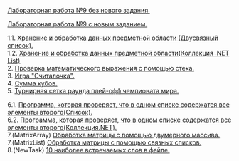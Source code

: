 <a href="https://vk.com/doc-78641724_379302312?hash=686c85f7aef9e557cc&dl=13d9091f7d639f6463"> Лабораторная работа №9 без нового задания.</a>

<a href="https://vk.com/doc4251540_544686677?hash=d83c1306695493a153&dl=39bb92a046b7e3491b"> Лабораторная работа №9 с новым заданием.</a>

1.1. <a href="https://github.com/Maxim22052002/Lab9/tree/master/Number1.1(9)">Хранение и обработка данных предметной области (Двусвязный список).</a>  
1.2. <a href="https://github.com/Maxim22052002/Lab9/tree/master/Number1.2(9)">Хранение и обработка данных предметной области(Коллекция .NET List)</a>  
2. <a href="https://github.com/Maxim22052002/Lab9/tree/master/Number2(9)">Проверка математического выражения с помощью стека.</a>  
3. <a href="https://github.com/Maxim22052002/Lab9/tree/master/Number3(9)">Игра "Считалочка".</a>  
4. <a href="https://github.com/Maxim22052002/Lab9/tree/master/Number4(9)">Сумма кубов.</a>               
5. <a href="https://github.com/Maxim22052002/Lab9/tree/master/Number5(9)">Турнирная сетка раунда плей-офф чемпионата мира.</a>

6.1. <a href="https://github.com/Maxim22052002/Lab9/tree/master/Number6.1(9)">Программа, которая проверяет, что в одном списке содержатся все элементы второго(Список).</a>  
6.2. <a href="https://github.com/Maxim22052002/Lab9/tree/master/Number6.2(9)">Программа, которая проверяет, что в одном списке содержатся все элементы второго(Коллекция.NET).</a>  
7.(MatrixArray) <a href="https://github.com/Maxim22052002/Lab9/tree/master/HomeTask(MatrixArray)"> Обработка матрицы с помощью двумерного массива.</a>  
7.(MatrixList) <a href="https://github.com/Maxim22052002/Lab9/tree/master/HomeWork(MatrixList)"> Обработка матрицы с помощью связных списков.</a>  
8.(NewTask) <a href="https://github.com/Maxim22052002/Lab9/tree/master/Number(NewTask)">10 наиболее встречаемых слов в файле.</a>
